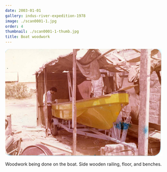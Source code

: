 ```yaml
---
date: 2003-01-01
gallery: indus-river-expedition-1978
image: ./scan0001-1.jpg
order: 4
thumbnail: ./scan0001-1-thumb.jpg
title: Boat woodwork
---
```


![Boat woodwork](./scan0001-1.jpg)

Woodwork being done on the boat. Side wooden railing, floor, and benches.
